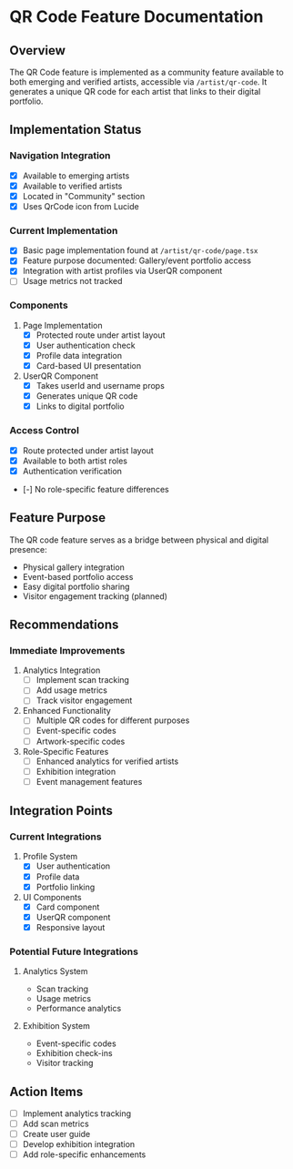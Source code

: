 # QR Code Feature Documentation

## Overview
The QR Code feature is implemented as a community feature available to both emerging and verified artists, accessible via `/artist/qr-code`. It generates a unique QR code for each artist that links to their digital portfolio.

## Implementation Status

### Navigation Integration
- [x] Available to emerging artists
- [x] Available to verified artists
- [x] Located in "Community" section
- [x] Uses QrCode icon from Lucide

### Current Implementation
- [x] Basic page implementation found at `/artist/qr-code/page.tsx`
- [x] Feature purpose documented: Gallery/event portfolio access
- [x] Integration with artist profiles via UserQR component
- [ ] Usage metrics not tracked

### Components
1. Page Implementation
   - [x] Protected route under artist layout
   - [x] User authentication check
   - [x] Profile data integration
   - [x] Card-based UI presentation

2. UserQR Component
   - [x] Takes userId and username props
   - [x] Generates unique QR code
   - [x] Links to digital portfolio

### Access Control
- [x] Route protected under artist layout
- [x] Available to both artist roles
- [x] Authentication verification
- [-] No role-specific feature differences

## Feature Purpose
The QR code feature serves as a bridge between physical and digital presence:
- Physical gallery integration
- Event-based portfolio access
- Easy digital portfolio sharing
- Visitor engagement tracking (planned)

## Recommendations

### Immediate Improvements
1. Analytics Integration
   - [ ] Implement scan tracking
   - [ ] Add usage metrics
   - [ ] Track visitor engagement

2. Enhanced Functionality
   - [ ] Multiple QR codes for different purposes
   - [ ] Event-specific codes
   - [ ] Artwork-specific codes

3. Role-Specific Features
   - [ ] Enhanced analytics for verified artists
   - [ ] Exhibition integration
   - [ ] Event management features

## Integration Points

### Current Integrations
1. Profile System
   - [x] User authentication
   - [x] Profile data
   - [x] Portfolio linking

2. UI Components
   - [x] Card component
   - [x] UserQR component
   - [x] Responsive layout

### Potential Future Integrations
1. Analytics System
   - Scan tracking
   - Usage metrics
   - Performance analytics

2. Exhibition System
   - Event-specific codes
   - Exhibition check-ins
   - Visitor tracking

## Action Items
- [ ] Implement analytics tracking
- [ ] Add scan metrics
- [ ] Create user guide
- [ ] Develop exhibition integration
- [ ] Add role-specific enhancements 